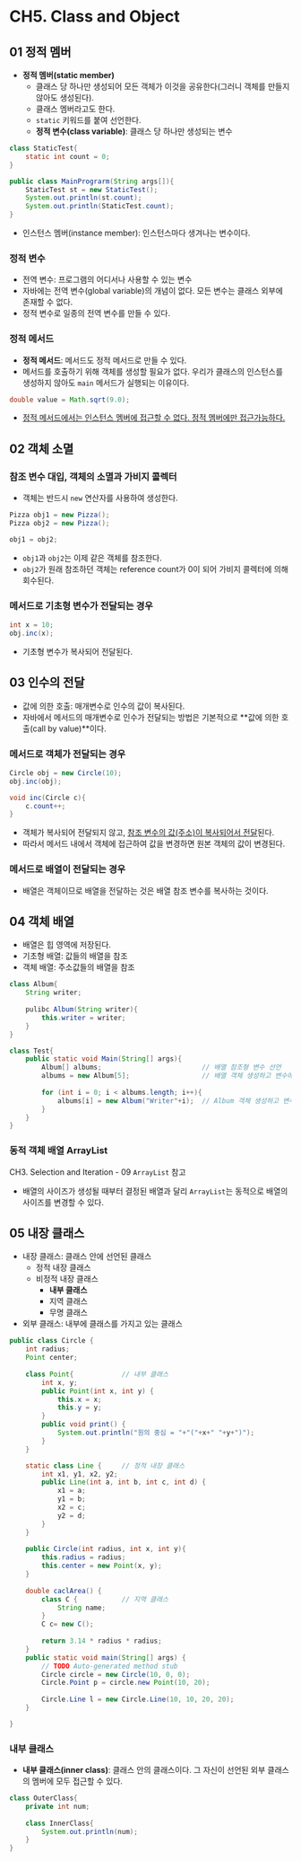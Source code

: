 # CH5. Class and Object

## 01 정적 멤버

- **정적 멤버(static member)**
  - 클래스 당 하나만 생성되어 모든 객체가 이것을 공유한다(그러니 객체를 만들지 않아도 생성된다). 
  - 클래스 멤버라고도 한다. 
  - `static` 키워드를 붙여 선언한다. 
  - **정적 변수(class variable)**: 클래스 당 하나만 생성되는 변수

```java
class StaticTest{
    static int count = 0;
}

public class MainPrograrm(String args[]){
    StaticTest st = new StaticTest();
    System.out.println(st.count);
    System.out.println(StaticTest.count);
}
```

- 인스턴스 멤버(instance member): 인스턴스마다 생겨나는 변수이다.



### 정적 변수

- 전역 변수: 프로그램의 어디서나 사용할 수 있는 변수
- 자바에는 전역 변수(global variable)의 개념이 없다. 모든 변수는 클래스 외부에 존재할 수 없다.
- 정적 변수로 일종의 전역 변수를 만들 수 있다.



### 정적 메서드

- **정적 메서드**: 메서드도 정적 메서드로 만들 수 있다.
- 메서드를 호출하기 위해 객체를 생성할 필요가 없다. 우리가 클래스의 인스턴스를 생성하지 않아도 `main` 메서드가 실행되는 이유이다.

```java
double value = Math.sqrt(9.0);
```

- <u>정적 메서드에서는 인스턴스 멤버에 접근할 수 없다. 정적 멤버에만 접근가능하다.</u>



## 02 객체 소멸

### 참조 변수 대입, 객체의 소멸과 가비지 콜렉터

- 객체는 반드시 `new` 연산자를 사용하여 생성한다.

```java
Pizza obj1 = new Pizza();
Pizza obj2 = new Pizza();

obj1 = obj2;
```

- `obj1`과 `obj2`는 이제 같은 객체를 참조한다.
- `obj2`가 원래 참조하던 객체는 reference count가 0이 되어 가비지 콜렉터에 의해 회수된다.



### 메서드로 기초형 변수가 전달되는 경우

```java
int x = 10;
obj.inc(x);
```

- 기초형 변수가 복사되어 전달된다.



## 03 인수의 전달

- 값에 의한 호출: 매개변수로 인수의 값이 복사된다. 
- 자바에서 메서드의 매개변수로 인수가 전달되는 방법은 기본적으로 **값에 의한 호출(call by value)**이다.



### 메서드로 객체가 전달되는 경우

```java
Circle obj = new Circle(10);
obj.inc(obj);

void inc(Circle c){
    c.count++;
}
```

- 객체가 복사되어 전달되지 않고, <u>참조 변수의 값(주소)이 복사되어서 전달</u>된다.
- 따라서 메서드 내에서 객체에 접근하여 값을 변경하면 원본 객체의 값이 변경된다.



### 메서드로 배열이 전달되는 경우

- 배열은 객체이므로 배열을 전달하는 것은 배열 참조 변수를 복사하는 것이다.



## 04 객체 배열

- 배열은 힙 영역에 저장된다.
- 기초형 배열: 값들의 배열을 참조
- 객체 배열: 주소값들의 배열을 참조



```java
class Album{
    String writer;
    
    pulibc Album(String writer){
        this.writer = writer;
    }
}

class Test{
    public static void Main(String[] args){
        Album[] albums;							// 배열 참조형 변수 선언
        albums = new Album[5];					// 배열 객체 생성하고 변수에 할당
        
        for (int i = 0; i < albums.length; i++){
            albums[i] = new Album("Writer"+i);	// Album 객체 생성하고 변수에 할당
        }
    }
}
```



### 동적 객체 배열 ArrayList

CH3. Selection and Iteration - 09 `ArrayList` 참고

- 배열의 사이즈가 생성될 때부터 결정된 배열과 달리 `ArrayList`는 동적으로 배열의 사이즈를 변경할 수 있다.



## 05 내장 클래스

- 내장 클래스: 클래스 안에 선언된 클래스
  - 정적 내장 클래스
  - 비정적 내장 클래스
    - **내부 클래스**
    - 지역 클래스
    - 무명 클래스
- 외부 클래스: 내부에 클래스를 가지고 있는 클래스



```java
public class Circle {
	int radius;
	Point center;
	
	class Point{			// 내부 클래스
		int x, y;
		public Point(int x, int y) {
			this.x = x;
			this.y = y;
		}
		public void print() {
			System.out.println("원의 중심 = "+"("+x+" "+y+")");
		}
	}

	static class Line {		// 정적 내장 클래스
		int x1, y1, x2, y2;
		public Line(int a, int b, int c, int d) {
			x1 = a;
			y1 = b;
			x2 = c;
			y2 = d;
		}
	}
	
	public Circle(int radius, int x, int y){
		this.radius = radius;
		this.center = new Point(x, y);
	}
	
	double caclArea() {
		class C {			// 지역 클래스
			String name;
		}
		C c= new C();
		
		return 3.14 * radius * radius;
	}
	public static void main(String[] args) {
		// TODO Auto-generated method stub
		Circle circle = new Circle(10, 0, 0);
		Circle.Point p = circle.new Point(10, 20);
		
		Circle.Line l = new Circle.Line(10, 10, 20, 20);
	}

}

```



### 내부 클래스

- **내부 클래스(inner class)**: 클래스 안의 클래스이다. 그 자신이 선언된 외부 클래스의 멤버에 모두 접근할 수 있다.

```java
class OuterClass{
    private int num;
    
    class InnerClass{
        System.out.println(num);
    }
}
```

